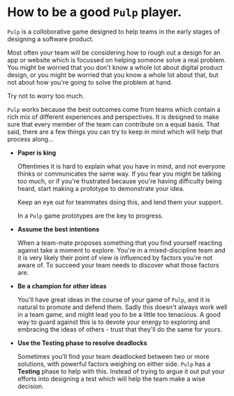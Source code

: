 # How to be a good `Pulp` player.

`Pulp` is a colloborative game designed to help teams in the early stages of designing a software product.

Most often your team will be considering how to rough out a design for an app or website which is focussed on helping someone solve a real problem. You might be worried that you don't know a whole lot about digital product design, or you might be worried that you know a whole lot about that, but not about how you're going to solve the problem at hand.

Try not to worry too much.

`Pulp` works because the best outcomes come from teams which contain a rich mix of different experiences and perspectives. It is designed to make sure that every member of the team can contribute on a equal basis. That said, there are a few things you can try to keep in mind which will help that process along...

* **Paper is king**

  Oftentimes it is hard to explain what you have in mind, and not everyone thinks or communicates the same way. If you fear you might be talking too much, or if you're frustrated because you're having difficulty being heard, start making a prototype to demonstrate your idea.

  Keep an eye out for teammates doing this, and lend them your support.

  In a `Pulp` game prototypes are the key to progress.

* **Assume the best intentions**

  When a team-mate proposes something that you find yourself reacting against take a moment to explore. You're in a mixed-discipline team and it is very likely their point of view is influenced by factors you're not aware of. To succeed your team needs to discover what those factors are.

* **Be a champion for other ideas**

  You'll have great ideas in the course of your game of `Pulp`, and it is natural to promote and defend them. Sadly this doesn't always work well in a team game, and might lead you to be a little too tenacious. A good way to guard against this is to devote your energy to exploring and embracing the ideas of others - trust that they'll do the same for yours.

* **Use the Testing phase to resolve deadlocks**

  Sometimes you'll find your team deadlocked between two or more solutions, with powerful factors weighing on either side. `Pulp` has a **Testing** phase to help with this. Instead of trying to argue it out put your efforts into designing a test which will help the team make a wise decision.
